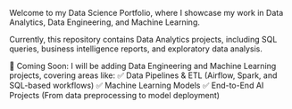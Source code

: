 Welcome to my Data Science Portfolio, where I showcase my work in Data Analytics, Data Engineering, and Machine Learning.

Currently, this repository contains Data Analytics projects, including SQL queries, business intelligence reports, and exploratory data analysis.

🚀 Coming Soon: I will be adding Data Engineering and Machine Learning projects, covering areas like:
✅ Data Pipelines & ETL (Airflow, Spark, and SQL-based workflows)
✅ Machine Learning Models
✅ End-to-End AI Projects (From data preprocessing to model deployment)
